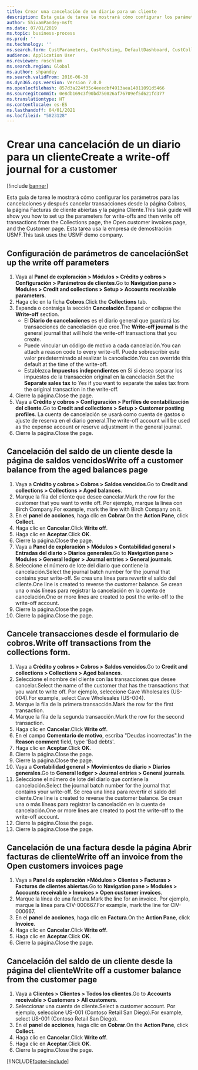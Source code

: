 ```yaml
---
title: Crear una cancelación de un diario para un cliente
description: Esta guía de tarea le mostrará cómo configurar los parámetros para las cancelaciones y después cancelar transacciones desde la página Cobros, la página Facturas de cliente abiertas y la página Cliente.
author: ShivamPandey-msft
ms.date: 07/01/2019
ms.topic: business-process
ms.prod: ''
ms.technology: ''
ms.search.form: CustParameters, CustPosting, DefaultDashboard, CustCollectionsPoolsListPage, CustWriteOff, LedgerJournalTable, LedgerJournalTransDaily, CustCollections, CustOpenInvoicesListPage, CustTable
audience: Application User
ms.reviewer: roschlom
ms.search.region: Global
ms.author: shpandey
ms.search.validFrom: 2016-06-30
ms.dyn365.ops.version: Version 7.0.0
ms.openlocfilehash: 857d3a224f35c4eeedbf4913aea14011091d5466
ms.sourcegitcommit: 0e8db169c3f90bd750826af76709ef5d621fd377
ms.translationtype: HT
ms.contentlocale: es-ES
ms.lasthandoff: 04/01/2021
ms.locfileid: "5823128"
---
```

# <a name="create-a-write-off-journal-for-a-customer"></a><span data-ttu-id="086c0-103">Crear una cancelación de un diario para un cliente</span><span class="sxs-lookup"><span data-stu-id="086c0-103">Create a write-off journal for a customer</span></span>

[!include [banner](../../includes/banner.md)]

<span data-ttu-id="086c0-104">Esta guía de tarea le mostrará cómo configurar los parámetros para las cancelaciones y después cancelar transacciones desde la página Cobros, la página Facturas de cliente abiertas y la página Cliente.</span><span class="sxs-lookup"><span data-stu-id="086c0-104">This task guide will show you how to set up the parameters for write-offs and then write off transactions from the Collections page, the Open customer invoices page, and the Customer page.</span></span> <span data-ttu-id="086c0-105">Esta tarea usa la empresa de demostración USMF.</span><span class="sxs-lookup"><span data-stu-id="086c0-105">This task uses the USMF demo company.</span></span>


## <a name="set-up-the-write-off-parameters"></a><span data-ttu-id="086c0-106">Configuración de parámetros de cancelación</span><span class="sxs-lookup"><span data-stu-id="086c0-106">Set up the write off parameters</span></span>
1. <span data-ttu-id="086c0-107">Vaya al **Panel de exploración > Módulos > Crédito y cobros > Configuración > Parámetros de clientes**.</span><span class="sxs-lookup"><span data-stu-id="086c0-107">Go to **Navigation pane > Modules > Credit and collections > Setup > Accounts receivable parameters**.</span></span>
2. <span data-ttu-id="086c0-108">Haga clic en la ficha **Cobros**.</span><span class="sxs-lookup"><span data-stu-id="086c0-108">Click the **Collections** tab.</span></span>
3. <span data-ttu-id="086c0-109">Expanda o contraiga la sección **Cancelación**.</span><span class="sxs-lookup"><span data-stu-id="086c0-109">Expand or collapse the **Write-off** section.</span></span>
    - <span data-ttu-id="086c0-110">El **Diario de cancelaciones** es el diario general que guardará las transacciones de cancelación que cree.</span><span class="sxs-lookup"><span data-stu-id="086c0-110">The **Write-off journal** is the general journal that will hold the write-off transactions that you create.</span></span>  
    - <span data-ttu-id="086c0-111">Puede vincular un código de motivo a cada cancelación.</span><span class="sxs-lookup"><span data-stu-id="086c0-111">You can attach a reason code to every write-off.</span></span> <span data-ttu-id="086c0-112">Puede sobrescribir este valor predeterminado al realizar la cancelación.</span><span class="sxs-lookup"><span data-stu-id="086c0-112">You can override this default at the time of the write-off.</span></span>  
    - <span data-ttu-id="086c0-113">Establezca **Impuestos independientes** en Sí si desea separar los impuestos de la transacción original en la cancelación.</span><span class="sxs-lookup"><span data-stu-id="086c0-113">Set the **Separate sales tax** to Yes if you want to separate the sales tax from the original transaction in the write-off.</span></span>  
4. <span data-ttu-id="086c0-114">Cierre la página.</span><span class="sxs-lookup"><span data-stu-id="086c0-114">Close the page.</span></span>
5. <span data-ttu-id="086c0-115">Vaya a **Crédito y cobros > Configuración > Perfiles de contabilización del cliente.**</span><span class="sxs-lookup"><span data-stu-id="086c0-115">Go to **Credit and collections > Setup > Customer posting profiles**.</span></span> <span data-ttu-id="086c0-116">La cuenta de cancelación se usará como cuenta de gastos o ajuste de reserva en el diario general.</span><span class="sxs-lookup"><span data-stu-id="086c0-116">The write-off account will be used as the expense account or reserve adjustment in the general journal.</span></span>
6. <span data-ttu-id="086c0-117">Cierre la página.</span><span class="sxs-lookup"><span data-stu-id="086c0-117">Close the page.</span></span>

## <a name="write-off-a-customer-balance-from-the-aged-balances-page"></a><span data-ttu-id="086c0-118">Cancelación del saldo de un cliente desde la página de saldos vencidos</span><span class="sxs-lookup"><span data-stu-id="086c0-118">Write off a customer balance from the aged balances page</span></span>
1. <span data-ttu-id="086c0-119">Vaya a **Crédito y cobros > Cobros > Saldos vencidos**.</span><span class="sxs-lookup"><span data-stu-id="086c0-119">Go to **Credit and collections > Collections > Aged balances**.</span></span>
2. <span data-ttu-id="086c0-120">Marque la fila del cliente que desee cancelar.</span><span class="sxs-lookup"><span data-stu-id="086c0-120">Mark the row for the customer that you want to write off.</span></span> <span data-ttu-id="086c0-121">Por ejemplo, marque la línea con Birch Company.</span><span class="sxs-lookup"><span data-stu-id="086c0-121">For example, mark the line with Birch Company on it.</span></span>
3. <span data-ttu-id="086c0-122">En el **panel de acciones**, haga clic en **Cobrar**.</span><span class="sxs-lookup"><span data-stu-id="086c0-122">On the **Action Pane**, click **Collect**.</span></span>
4. <span data-ttu-id="086c0-123">Haga clic en **Cancelar**.</span><span class="sxs-lookup"><span data-stu-id="086c0-123">Click **Write off**.</span></span>
5. <span data-ttu-id="086c0-124">Haga clic en **Aceptar**.</span><span class="sxs-lookup"><span data-stu-id="086c0-124">Click **OK**.</span></span>
6. <span data-ttu-id="086c0-125">Cierre la página.</span><span class="sxs-lookup"><span data-stu-id="086c0-125">Close the page.</span></span>
7. <span data-ttu-id="086c0-126">Vaya a **Panel de exploración > Módulos > Contabilidad general > Entradas del diario > Diarios generales**.</span><span class="sxs-lookup"><span data-stu-id="086c0-126">Go to **Navigation pane > Modules > General ledger > Journal entries > General journals**.</span></span>
8. <span data-ttu-id="086c0-127">Seleccione el número de lote del diario que contiene la cancelación.</span><span class="sxs-lookup"><span data-stu-id="086c0-127">Select the journal batch number for the journal that contains your write-off.</span></span> <span data-ttu-id="086c0-128">Se crea una línea para revertir el saldo del cliente.</span><span class="sxs-lookup"><span data-stu-id="086c0-128">One line is created to reverse the customer balance.</span></span> <span data-ttu-id="086c0-129">Se crean una o más líneas para registrar la cancelación en la cuenta de cancelación.</span><span class="sxs-lookup"><span data-stu-id="086c0-129">One or more lines are created to post the write-off to the write-off account.</span></span>  
9. <span data-ttu-id="086c0-130">Cierre la página.</span><span class="sxs-lookup"><span data-stu-id="086c0-130">Close the page.</span></span>
10. <span data-ttu-id="086c0-131">Cierre la página.</span><span class="sxs-lookup"><span data-stu-id="086c0-131">Close the page.</span></span>

## <a name="write-off-transactions-from-the-collections-form"></a><span data-ttu-id="086c0-132">Cancele transacciones desde el formulario de cobros.</span><span class="sxs-lookup"><span data-stu-id="086c0-132">Write off transactions from the collections form.</span></span>
1. <span data-ttu-id="086c0-133">Vaya a **Crédito y cobros > Cobros > Saldos vencidos**.</span><span class="sxs-lookup"><span data-stu-id="086c0-133">Go to **Credit and collections > Collections > Aged balances**.</span></span>
2. <span data-ttu-id="086c0-134">Seleccione el nombre del cliente con las transacciones que desee cancelar.</span><span class="sxs-lookup"><span data-stu-id="086c0-134">Select the name of the customer that has the transactions that you want to write off.</span></span> <span data-ttu-id="086c0-135">Por ejemplo, seleccione Cave Wholesales (US-004).</span><span class="sxs-lookup"><span data-stu-id="086c0-135">For example, select Cave Wholesales (US-004).</span></span>
3. <span data-ttu-id="086c0-136">Marque la fila de la primera transacción.</span><span class="sxs-lookup"><span data-stu-id="086c0-136">Mark the row for the first transaction.</span></span>
4. <span data-ttu-id="086c0-137">Marque la fila de la segunda transacción.</span><span class="sxs-lookup"><span data-stu-id="086c0-137">Mark the row for the second transaction.</span></span>
5. <span data-ttu-id="086c0-138">Haga clic en **Cancelar**.</span><span class="sxs-lookup"><span data-stu-id="086c0-138">Click **Write off**.</span></span>
6. <span data-ttu-id="086c0-139">En el campo **Comentario de motivo**, escriba "Deudas incorrectas".</span><span class="sxs-lookup"><span data-stu-id="086c0-139">In the **Reason comment** field, type 'Bad debts'.</span></span>
7. <span data-ttu-id="086c0-140">Haga clic en **Aceptar**.</span><span class="sxs-lookup"><span data-stu-id="086c0-140">Click **OK**.</span></span>
8. <span data-ttu-id="086c0-141">Cierre la página.</span><span class="sxs-lookup"><span data-stu-id="086c0-141">Close the page.</span></span>
9. <span data-ttu-id="086c0-142">Cierre la página.</span><span class="sxs-lookup"><span data-stu-id="086c0-142">Close the page.</span></span>
10. <span data-ttu-id="086c0-143">Vaya a **Contabilidad general > Movimientos de diario > Diarios generales**.</span><span class="sxs-lookup"><span data-stu-id="086c0-143">Go to **General ledger > Journal entries > General journals**.</span></span>
11. <span data-ttu-id="086c0-144">Seleccione el número de lote del diario que contiene la cancelación.</span><span class="sxs-lookup"><span data-stu-id="086c0-144">Select the journal batch number for the journal that contains your write-off.</span></span> <span data-ttu-id="086c0-145">Se crea una línea para revertir el saldo del cliente.</span><span class="sxs-lookup"><span data-stu-id="086c0-145">One line is created to reverse the customer balance.</span></span> <span data-ttu-id="086c0-146">Se crean una o más líneas para registrar la cancelación en la cuenta de cancelación.</span><span class="sxs-lookup"><span data-stu-id="086c0-146">One or more lines are created to post the write-off to the write-off account.</span></span>  
12. <span data-ttu-id="086c0-147">Cierre la página.</span><span class="sxs-lookup"><span data-stu-id="086c0-147">Close the page.</span></span>
13. <span data-ttu-id="086c0-148">Cierre la página.</span><span class="sxs-lookup"><span data-stu-id="086c0-148">Close the page.</span></span>

## <a name="write-off-an-invoice-from-the-open-customers-invoices-page"></a><span data-ttu-id="086c0-149">Cancelación de una factura desde la página Abrir facturas de cliente</span><span class="sxs-lookup"><span data-stu-id="086c0-149">Write off an invoice from the Open customers invoices page</span></span>
1. <span data-ttu-id="086c0-150">Vaya a **Panel de exploración >Módulos > Clientes > Facturas > Facturas de clientes abiertas**.</span><span class="sxs-lookup"><span data-stu-id="086c0-150">Go to **Navigation pane > Modules > Accounts receivable > Invoices > Open customer invoices**.</span></span>
2. <span data-ttu-id="086c0-151">Marque la línea de una factura.</span><span class="sxs-lookup"><span data-stu-id="086c0-151">Mark the line for an invoice.</span></span> <span data-ttu-id="086c0-152">Por ejemplo, marque la línea para CIV-000667.</span><span class="sxs-lookup"><span data-stu-id="086c0-152">For example, mark the line for CIV-000667.</span></span>
3. <span data-ttu-id="086c0-153">En el **panel de acciones**, haga clic en **Factura**.</span><span class="sxs-lookup"><span data-stu-id="086c0-153">On the **Action Pane**, click **Invoice**.</span></span>
4. <span data-ttu-id="086c0-154">Haga clic en **Cancelar**.</span><span class="sxs-lookup"><span data-stu-id="086c0-154">Click **Write off**.</span></span>
5. <span data-ttu-id="086c0-155">Haga clic en **Aceptar**.</span><span class="sxs-lookup"><span data-stu-id="086c0-155">Click **OK**.</span></span>
6. <span data-ttu-id="086c0-156">Cierre la página.</span><span class="sxs-lookup"><span data-stu-id="086c0-156">Close the page.</span></span>

## <a name="write-off-a-customer-balance-from-the-customer-page"></a><span data-ttu-id="086c0-157">Cancelación del saldo de un cliente desde la página del cliente</span><span class="sxs-lookup"><span data-stu-id="086c0-157">Write off a customer balance from the customer page</span></span>
1. <span data-ttu-id="086c0-158">Vaya a **Clientes > Clientes > Todos los clientes**.</span><span class="sxs-lookup"><span data-stu-id="086c0-158">Go to **Accounts receivable > Customers > All customers**.</span></span>
2. <span data-ttu-id="086c0-159">Seleccionar una cuenta de cliente.</span><span class="sxs-lookup"><span data-stu-id="086c0-159">Select a customer account.</span></span> <span data-ttu-id="086c0-160">Por ejemplo, seleccione US-001 (Contoso Retail San Diego).</span><span class="sxs-lookup"><span data-stu-id="086c0-160">For example, select US-001 (Contoso Retail San Diego).</span></span>
3. <span data-ttu-id="086c0-161">En el **panel de acciones**, haga clic en **Cobrar**.</span><span class="sxs-lookup"><span data-stu-id="086c0-161">On the **Action Pane**, click **Collect**.</span></span>
4. <span data-ttu-id="086c0-162">Haga clic en **Cancelar**.</span><span class="sxs-lookup"><span data-stu-id="086c0-162">Click **Write off**.</span></span>
5. <span data-ttu-id="086c0-163">Haga clic en **Aceptar**.</span><span class="sxs-lookup"><span data-stu-id="086c0-163">Click **OK**.</span></span>
6. <span data-ttu-id="086c0-164">Cierre la página.</span><span class="sxs-lookup"><span data-stu-id="086c0-164">Close the page.</span></span>



[!INCLUDE[footer-include](../../../includes/footer-banner.md)]